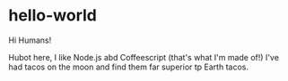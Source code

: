 # hello-world

Hi Humans!

Hubot here, I like Node.js abd Coffeescript (that's what I'm made of!)
I've had tacos on the moon and find them far superior tp Earth tacos.
